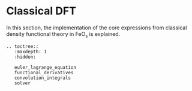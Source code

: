 # Classical DFT
In this section, the implementation of the core expressions from classical density functional theory in $\text{FeO}_\text{s}$ is explained.

```{eval-rst}
.. toctree::
   :maxdepth: 1
   :hidden:

   euler_lagrange_equation
   functional_derivatives
   convolution_integrals
   solver
```